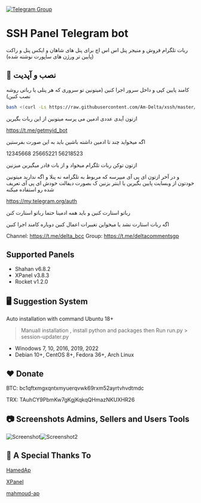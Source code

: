 [![Telegram Group](https://raw.githubusercontent.com/gauravghongde/social-icons/9d939e1c5b7ea4a24ac39c3e4631970c0aa1b920/SVG/Color/Telegram.svg)](https://t.me/deltacommentsgp)
# SSH Panel Telegram bot

ربات تلگرام فروش و منیجر پنل اس اس اچ برای پنل های شاهان و ایکس پنل و راکت (پایین تر ورژن های ساپورت نوشته شده)
## 🔗 نصب و آپدیت

کامند پایین کپی و داخل سرور اجرا کنین (میتونین تو سروری که هر پنلی یا رباتی روشه نصب کنین) 
```bash
bash <(curl -Ls https://raw.githubusercontent.com/Am-Delta/xssh/master/install.sh)
```
ازتون آیدی عددی ادمین می پرسه میتونین از این ربات بگیرین

https://t.me/getmyid_bot

اگه میخواید چند تا ادمین داشته باشین باید به این صورت بفرستین

12345668 25665221 56218523

ازتون توکن ربات تلگرام میخواد و از بات فادر میگیرین میزنین


و در آخر ازتون ای پی آی میپرسه که مربوط به تلگرامه نه پنلا و اگه ندارید میتونین خودتون از وبسایت پایین بگیرین  یا اینتر بزنین ک بصورت دیفالت خودش ای پی آی تعریف شده رو استفاده میکنه 

https://my.telegram.org/auth

رباتو استارت کنین
 و باید همه ادمینا حتما رباتو استارت کنن

اگه ربات استارت نشد یا میخواین تغییرات اعمال کنین دوباره کامند اجرا کنین


Channel: https://t.me/delta_bcc
Group: https://t.me/deltacommentsgp


## Supported Panels
- Shahan v6.8.2
- XPanel v3.8.3
- Rocket v1.2.0
 

## 🖥 Suggestion System
Auto installation with command
Ubuntu 18+

> Manuall installation , 
install python and packages then Run run.py > session-updater.py
- Winodows 7, 10, 2016, 2019, 2022
- Debian 10+, CentOS 8+, Fedora 36+, Arch Linux


## ❤️ Donate 

BTC: bc1qftxmgxqntxmyuerqvwk69rxm52ayrtvhvdtmdc

TRX: TAuhCY9PbmKw7gKgjKqkqQHmazNKUXHR26


## 📷 Screenshots Admins, Sellers and Users Tools

![Screenshot](https://i.ibb.co/8bttGtK/un-1.jpg)![Screenshot2](https://i.ibb.co/G7BdCWc/un-2.jpg)

## 🔗 A Special Thanks To
[HamedAp](https://github.com/HamedAp)

[XPanel](https://github.com/xpanel-cp/XPanel-SSH-User-Management)

[mahmoud-ap](https://github.com/mahmoud-ap/rocket-ssh)
